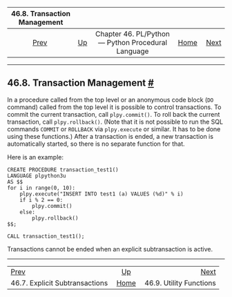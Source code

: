 <!--?xml version="1.0" encoding="UTF-8" standalone="no"?-->

|                      46.8. Transaction Management                      |                                                                          |                                                    |                                                       |                                                       |
| :--------------------------------------------------------------------: | :----------------------------------------------------------------------- | :------------------------------------------------: | ----------------------------------------------------: | ----------------------------------------------------: |
| [Prev](plpython-subtransaction.html "46.7. Explicit Subtransactions")  | [Up](plpython.html "Chapter 46. PL/Python — Python Procedural Language") | Chapter 46. PL/Python — Python Procedural Language | [Home](index.html "PostgreSQL 17devel Documentation") |  [Next](plpython-util.html "46.9. Utility Functions") |

***

## 46.8. Transaction Management [#](#PLPYTHON-TRANSACTIONS)

In a procedure called from the top level or an anonymous code block (`DO` command) called from the top level it is possible to control transactions. To commit the current transaction, call `plpy.commit()`. To roll back the current transaction, call `plpy.rollback()`. (Note that it is not possible to run the SQL commands `COMMIT` or `ROLLBACK` via `plpy.execute` or similar. It has to be done using these functions.) After a transaction is ended, a new transaction is automatically started, so there is no separate function for that.

Here is an example:

    CREATE PROCEDURE transaction_test1()
    LANGUAGE plpython3u
    AS $$
    for i in range(0, 10):
        plpy.execute("INSERT INTO test1 (a) VALUES (%d)" % i)
        if i % 2 == 0:
            plpy.commit()
        else:
            plpy.rollback()
    $$;

    CALL transaction_test1();

Transactions cannot be ended when an explicit subtransaction is active.

***

|                                                                        |                                                                          |                                                       |
| :--------------------------------------------------------------------- | :----------------------------------------------------------------------: | ----------------------------------------------------: |
| [Prev](plpython-subtransaction.html "46.7. Explicit Subtransactions")  | [Up](plpython.html "Chapter 46. PL/Python — Python Procedural Language") |  [Next](plpython-util.html "46.9. Utility Functions") |
| 46.7. Explicit Subtransactions                                         |           [Home](index.html "PostgreSQL 17devel Documentation")          |                               46.9. Utility Functions |
